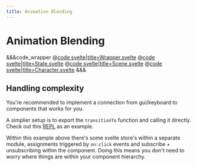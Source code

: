 ```yaml
---
title: Animation Blending
---
```


<script lang="ts">
import Wrapper from '$examples/animation/blending/Wrapper.svelte'
</script>

# Animation Blending

<ExampleWrapper>
	<Wrapper />
</ExampleWrapper>

&&&code_wrapper
@[code svelte|title=Wrapper.svelte](../../examples/animation/blending/Wrapper.svelte)
@[code svelte|title=State.svelte](../../examples/animation/blending/State.svelte)
@[code svelte|title=Scene.svelte](../../examples/animation/blending/Scene.svelte)
@[code svelte|title=Character.svelte](../../examples/animation/blending/Character.svelte)
&&&

## Handling complexity

You're recommended to implement a connection from gui/keyboard to components that works for you.

A simplier setup is to export the `transitionTo` function and calling it directly. Check out this [REPL](https://svelte.dev/repl/8c88a5994afc4c8993d3f600d0ef8ff7?version=3.49.0) as an example.

Within this example above there's some svelte store's within a separate module, assignments triggered by `on:click` events and subscribe + unsubscribing within the component. Doing this means you don't need to worry where things are within your component hierarchy.
